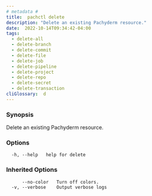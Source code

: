 ```yaml
---
# metadata # 
title:  pachctl delete
description: "Delete an existing Pachyderm resource."
date:  2022-10-14T09:34:42-04:00
tags:
  - delete-all
  - delete-branch
  - delete-commit
  - delete-file
  - delete-job
  - delete-pipeline
  - delete-project
  - delete-repo
  - delete-secret
  - delete-transaction
cliGlossary:  d
---
```


### Synopsis

Delete an existing Pachyderm resource.

### Options

```
  -h, --help   help for delete
```

### Inherited Options

```
      --no-color   Turn off colors.
  -v, --verbose    Output verbose logs
```

